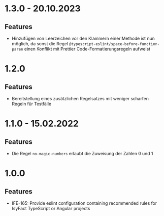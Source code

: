# 1.3.0 - 20.10.2023

## Features
- Hinzufügen von Leerzeichen vor den Klammern einer Methode ist nun möglich, da sonst die Regel `@typescript-eslint/space-before-function-paren` einen Konflikt mit Prettier Code-Formatierungsregeln aufweist

# 1.2.0

## Features
- Bereitstellung eines zusätzlichen Regelsatzes mit weniger scharfen Regeln für Testfälle

# 1.1.0 - 15.02.2022

## Features
- Die Regel `no-magic-numbers` erlaubt die Zuweisung der Zahlen 0 und 1

# 1.0.0

## Features
- IFE-165: Provide eslint configuration containing recommended rules for IsyFact TypeScript or Angular projects
